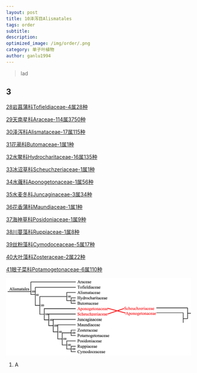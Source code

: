 ```yaml
---
layout: post
title: 10泽泻目Alismatales
tags: order    
subtitle: 
description: 
optimized_image: /img/order/.png
category: 单子叶植物
author: ganlu1994  
---
```


> lad

## 3

[28岩菖蒲科Tofieldiaceae-4属28种](https://ganlu1994.github.io/28岩菖蒲科Tofieldiaceae/)

[29天南星科Araceae-114属3750种](https://ganlu1994.github.io/29天南星科Araceae/)

[30泽泻科Alismataceae-17属115种](https://ganlu1994.github.io/30泽泻科Alismataceae/)

[31花蔺科Butomaceae-1属1种](https://ganlu1994.github.io/31花蔺科Butomaceae/)

[32水鳖科Hydrocharitaceae-16属135种](https://ganlu1994.github.io/32水鳖科Hydrocharitaceae/)

[33冰沼草科Scheuchzeriaceae-1属1种](https://ganlu1994.github.io/33冰沼草科Scheuchzeriaceae/)

[34水蕹科Aponogetonaceae-1属56种](https://ganlu1994.github.io/34水蕹科Aponogetonaceae/)

[35水麦冬科Juncaginaceae-3属34种](https://ganlu1994.github.io/35水麦冬科Juncaginaceae/)

[36花香蒲科Maundiaceae-1属1种](https://ganlu1994.github.io/36花香蒲科Maundiaceae/)

[37海神草科Posidoniaceae-1属9种](https://ganlu1994.github.io/37海神草科Posidoniaceae/)

[38川蔓藻科Ruppiaceae-1属8种](https://ganlu1994.github.io/38川蔓藻科Ruppiaceae/)

[39丝粉藻科Cymodoceaceae-5属17种](https://ganlu1994.github.io/39丝粉藻科Cymodoceaceae/)

[40大叶藻科Zosteraceae-2属22种](https://ganlu1994.github.io/40大叶藻科Zosteraceae/)

[41眼子菜科Potamogetonaceae-6属110种](https://ganlu1994.github.io/41眼子菜科Potamogetonaceae/)

![](/img/phylo/64-10泽泻目P2vsA.png)

1. A